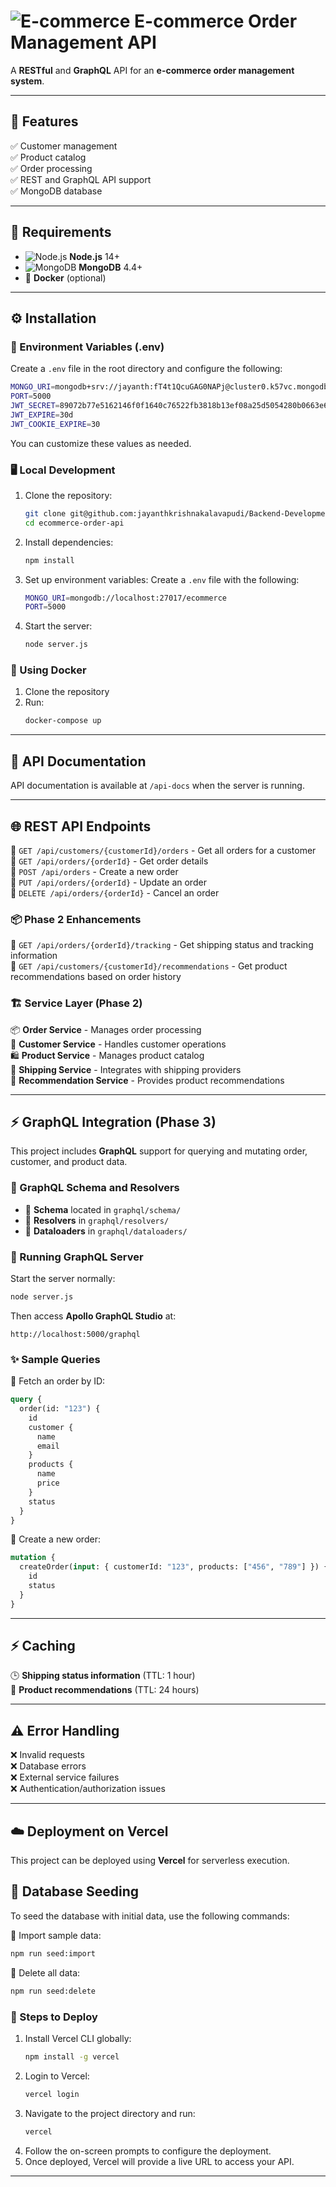 # ![E-commerce](https://img.icons8.com/ios-filled/50/000000/shopping-cart.png) E-commerce Order Management API

A **RESTful** and **GraphQL** API for an **e-commerce order management system**.

---

## 🚀 Features

✅ Customer management  
✅ Product catalog  
✅ Order processing  
✅ REST and GraphQL API support  
✅ MongoDB database  

---

## 📌 Requirements

- ![Node.js](https://img.icons8.com/color/48/000000/nodejs.png) **Node.js** 14+
- ![MongoDB](https://img.icons8.com/external-tal-revivo-filled-tal-revivo/24/000000/external-mongodb-a-cross-platform-document-oriented-database-program-logo-filled-tal-revivo.png) **MongoDB** 4.4+
- 🐳 **Docker** (optional)

---

## ⚙️ Installation

### 📄 Environment Variables (.env)

Create a `.env` file in the root directory and configure the following:
```sh
MONGO_URI=mongodb+srv://jayanth:fT4t1QcuGAG0NAPj@cluster0.k57vc.mongodb.net/ecommerce-api?retryWrites=true&w=majority&appName=Cluster0
PORT=5000
JWT_SECRET=89072b77e5162146f0f1640c76522fb3818b13ef08a25d5054280b0663e61500ab31411ab779756d20fbb09025d2e1b51bd3960aa4e291d9339d6937aa109743
JWT_EXPIRE=30d
JWT_COOKIE_EXPIRE=30
```
You can customize these values as needed.

### 🖥 Local Development

1. Clone the repository:
    ```sh
    git clone git@github.com:jayanthkrishnakalavapudi/Backend-Development-API.git
    cd ecommerce-order-api
    ```

2. Install dependencies:
    ```sh
    npm install
    ```

3. Set up environment variables:
    Create a `.env` file with the following:
    ```sh
    MONGO_URI=mongodb://localhost:27017/ecommerce
    PORT=5000
    ```

4. Start the server:
    ```sh
    node server.js
    ```

### 🐳 Using Docker

1. Clone the repository
2. Run:
    ```sh
    docker-compose up
    ```

---

## 📖 API Documentation

API documentation is available at `/api-docs` when the server is running.

---

## 🌐 REST API Endpoints

🔹 `GET /api/customers/{customerId}/orders` - Get all orders for a customer  
🔹 `GET /api/orders/{orderId}` - Get order details  
🔹 `POST /api/orders` - Create a new order  
🔹 `PUT /api/orders/{orderId}` - Update an order  
🔹 `DELETE /api/orders/{orderId}` - Cancel an order  

### 📦 Phase 2 Enhancements

🔹 `GET /api/orders/{orderId}/tracking` - Get shipping status and tracking information  
🔹 `GET /api/customers/{customerId}/recommendations` - Get product recommendations based on order history  

### 🏗 Service Layer (Phase 2)

📦 **Order Service** - Manages order processing  
👤 **Customer Service** - Handles customer operations  
🛍 **Product Service** - Manages product catalog  
🚚 **Shipping Service** - Integrates with shipping providers  
🎯 **Recommendation Service** - Provides product recommendations  

---

## ⚡ GraphQL Integration (Phase 3)

This project includes **GraphQL** support for querying and mutating order, customer, and product data.

### 📜 GraphQL Schema and Resolvers
- 📂 **Schema** located in `graphql/schema/`
- 📂 **Resolvers** in `graphql/resolvers/`
- 📂 **Dataloaders** in `graphql/dataloaders/`

### 🚀 Running GraphQL Server
Start the server normally:
```sh
node server.js
```
Then access **Apollo GraphQL Studio** at:
```
http://localhost:5000/graphql
```

### ✨ Sample Queries

🔹 Fetch an order by ID:
```graphql
query {
  order(id: "123") {
    id
    customer {
      name
      email
    }
    products {
      name
      price
    }
    status
  }
}
```

🔹 Create a new order:
```graphql
mutation {
  createOrder(input: { customerId: "123", products: ["456", "789"] }) {
    id
    status
  }
}
```

---

## ⚡ Caching

🕒 **Shipping status information** (TTL: 1 hour)  
📌 **Product recommendations** (TTL: 24 hours)  

---

## ⚠️ Error Handling

❌ Invalid requests  
❌ Database errors  
❌ External service failures  
❌ Authentication/authorization issues  

---

## ☁️ Deployment on Vercel

This project can be deployed using **Vercel** for serverless execution.

## 📜 Database Seeding

To seed the database with initial data, use the following commands:

🔹 Import sample data:
```sh
npm run seed:import
```
🔹 Delete all data:
```sh
npm run seed:delete
```

### 🚀 Steps to Deploy

1. Install Vercel CLI globally:
    ```sh
    npm install -g vercel
    ```
2. Login to Vercel:
    ```sh
    vercel login
    ```
3. Navigate to the project directory and run:
    ```sh
    vercel
    ```
4. Follow the on-screen prompts to configure the deployment.
5. Once deployed, Vercel will provide a live URL to access your API.

---

